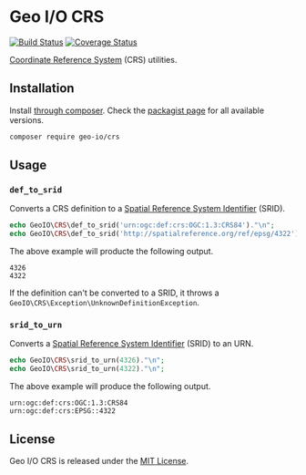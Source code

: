 Geo I/O CRS
===========

[![Build Status](https://travis-ci.org/geo-io/crs.svg?branch=master)](https://travis-ci.org/geo-io/crs)
[![Coverage Status](https://coveralls.io/repos/github/geo-io/crs/badge.svg?branch=master)](https://coveralls.io/github/geo-io/crs?branch=master)

[Coordinate Reference System](https://en.wikipedia.org/wiki/Spatial_reference_system) (CRS) utilities.

Installation
------------

Install [through composer](http://getcomposer.org). Check the
[packagist page](https://packagist.org/packages/geo-io/crs) for all
available versions.

```bash
composer require geo-io/crs
```

Usage
-----

### `def_to_srid`

Converts a CRS definition to a 
[Spatial Reference System Identifier](https://en.wikipedia.org/wiki/SRID) (SRID).

```php
echo GeoIO\CRS\def_to_srid('urn:ogc:def:crs:OGC:1.3:CRS84')."\n";
echo GeoIO\CRS\def_to_srid('http://spatialreference.org/ref/epsg/4322')."\n";
```

The above example will producte the following output.

```
4326
4322
```

If the definition can't be converted to a SRID, it throws a 
`GeoIO\CRS\Exception\UnknownDefinitionException`.

### `srid_to_urn`

Converts a [Spatial Reference System Identifier](https://en.wikipedia.org/wiki/SRID) 
(SRID) to an URN.

```php
echo GeoIO\CRS\srid_to_urn(4326)."\n";
echo GeoIO\CRS\srid_to_urn(4322)."\n";
```

The above example will produce the following output.

```
urn:ogc:def:crs:OGC:1.3:CRS84
urn:ogc:def:crs:EPSG::4322
```

License
-------

Geo I/O CRS is released under the [MIT License](LICENSE).
